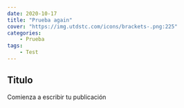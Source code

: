 ```yaml
---
date: 2020-10-17
title: "Prueba again"
cover: "https://img.utdstc.com/icons/brackets-.png:225"
categories: 
    - Prueba
tags:
    - Test
---
```



## Titulo

Comienza a escribir tu publicación

